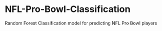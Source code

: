 # NFL-Pro-Bowl-Classification
Random Forest Classification model for predicting NFL Pro Bowl players
